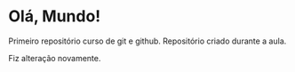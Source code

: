 # Olá, Mundo!
 Primeiro repositório curso de git e github.
 Repositório criado durante a aula.
 
 Fiz alteração novamente.
